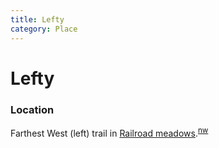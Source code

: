 ```yaml
---
title: Lefty
category: Place
---
```

# Lefty
### Location

Farthest West (left) trail in [Railroad meadows](/Run/Railroad-Meadows).<sup>[nw][]</sup>


[nw]: Names-Walt "Meany Names by Walter Little, 1984"
